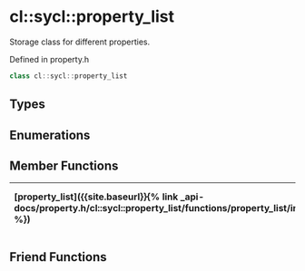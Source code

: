 ---
---
# cl::sycl::property_list

Storage class for different properties. 

Defined in property.h

```cpp
class cl::sycl::property_list
```

## Types

## Enumerations

## Member Functions

| [property_list]({{site.baseurl}}{% link _api-docs/property.h/cl::sycl::property_list/functions/property_list/index.md %}) | This member has (2) overloads |
| :--- | :--- |


## Friend Functions

